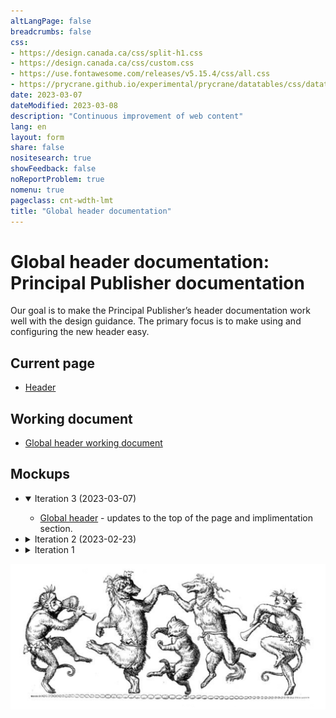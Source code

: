 ```yaml
---
altLangPage: false
breadcrumbs: false
css:
- https://design.canada.ca/css/split-h1.css
- https://design.canada.ca/css/custom.css
- https://use.fontawesome.com/releases/v5.15.4/css/all.css
- https://prycrane.github.io/experimental/prycrane/datatables/css/datatables-fun.css
date: 2023-03-07
dateModified: 2023-03-08
description: "Continuous improvement of web content"
lang: en
layout: form
share: false
nositesearch: true
showFeedback: false
noReportProblem: true
nomenu: true
pageclass: cnt-wdth-lmt
title: "Global header documentation"
---
```

<div class="row">
  <div class="col-md-8">
   <h1 property="name" id="wb-cont" dir="ltr"><span class="stacked"><span>Global header documentation</span>: <span>Principal Publisher documentation</span></span></h1>
 <div class="row">
  <div class="col-md-8">
    <p>Our goal is to make the Principal Publisher’s header documentation work well with the design guidance.  The primary focus is to make using and configuring the new header easy.</p>
  </div>
</div>
<h2 class="mrgn-tp-lg">Current page</h2>
<ul>
  <li><a href="https://wet-boew.github.io/GCWeb/sites/header/header-docs-en.html">Header</a></li>
</ul>
<h2>Working document</h2>
<ul class="list-unstyled fa-ul">
  <li><span class="fa-li"><span class="fab fa-google"></span></span><a href="https://docs.google.com/document/d/1YY6JkiJ3nRywwalKJfCxSbqHn2z0SlfvFC8y4eBOrhU">Global header working document</a></li>
</ul>
<h2>Mockups</h2>
<div class="row">
  <div class="col-md-8">
    <ul class="list-unstyled mrgn-tp-lg">
      <li>
        <details open="open">
          <summary>Iteration 3 (2023-03-07)</summary>
          <ul class="mrgn-tp-md">
            <li><a href="gcweb-02.html">Global header</a> - updates to the top of the page and implimentation section.</li>
          </ul>
        </details>
      </li>
      <li>
        <details>
          <summary>Iteration 2 (2023-02-23)</summary>
          <ul class="mrgn-tp-md">
            <li><a href="gcweb-01.html">Global header</a></li>
          </ul>
        </details>
      </li>
      <li>
        <details>
          <summary>Iteration 1</summary>
          <ul class="mrgn-tp-md">
            <li><a href="gcweb.html">Global header</a></li>
          </ul>
        </details>
      </li>
    </ul>
  </div>
</div>
  </div>
  <div class="col-md-4">
    <div><img src="./images/dance.png" alt="" class="img-responsive"></div>
  </div>
</div>
